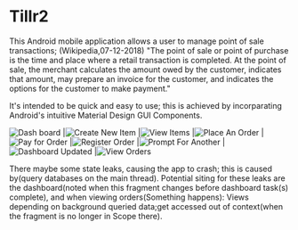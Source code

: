 # Tillr2
This Android mobile application allows a user to manage point of sale transactions; 
(Wikipedia,07-12-2018) "The point of sale or point of purchase is the time and place where a retail transaction is completed.
At the point of sale, the merchant calculates the amount owed by the customer, indicates that amount,
may prepare an invoice for the customer, and indicates the options for the customer to make payment."

It's intended to be quick and easy to use; this is achieved by incorparating Android's intuitive Material Design GUI Components.


![Dash board](https://github.com/wastedMynd/Tillr2/blob/master/wiki%20asserts/Screenshot%20(Dashboard).png) 
|![Create New Item](https://github.com/wastedMynd/Tillr2/blob/master/wiki%20asserts/Screenshot%20(CreateNewItem).png)
|![View Items](https://github.com/wastedMynd/Tillr2/blob/master/wiki%20asserts/Screenshot(ViewItems).png)
|![Place An Order](https://github.com/wastedMynd/Tillr2/blob/master/wiki%20asserts/Screenshot(PlaceAnOrder).png)
|![Pay for Order](https://github.com/wastedMynd/Tillr2/blob/master/wiki%20asserts/Screenshot(PlaceAnOrder%23Payment).png)
|![Register Order](https://github.com/wastedMynd/Tillr2/blob/master/wiki%20asserts/Screenshot(PlaceAnOrder%23Save).png)
|![Prompt For Another](https://github.com/wastedMynd/Tillr2/blob/master/wiki%20asserts/Screenshot(PlaceAnOrder%23Another).png)
|![Dashboard Updated](https://github.com/wastedMynd/Tillr2/blob/master/wiki%20asserts/Screenshot%20(Dashboard%23Updated).png)
|![View Orders](https://github.com/wastedMynd/Tillr2/blob/master/wiki%20asserts/Screenshot(ViewAllOrders).png)

There maybe some state leaks, causing the app to crash; this is caused by(query databases on the main thread).
Potential siting for these leaks are the dashboard(noted when this fragment changes before dashboard task(s) complete),
and when viewing orders(Something happens): Views depending on background queried data;get accessed out of context(when the fragment is no longer in Scope there). 
